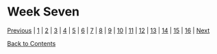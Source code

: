 # Week Seven

[Previous](https://github.com/Jason-MacDonald/WEB701-Journal/blob/master/week-one.md) | 
[1](https://github.com/Jason-MacDonald/WEB701-Journal/blob/master/week-six.md) | 
[2](https://github.com/Jason-MacDonald/WEB701-Journal/blob/master/week-two.md) | 
[3](https://github.com/Jason-MacDonald/WEB701-Journal/blob/master/week-three.md) | 
[4](https://github.com/Jason-MacDonald/WEB701-Journal/blob/master/week-four.md) | 
[5](https://github.com/Jason-MacDonald/WEB701-Journal/blob/master/week-five.md) | 
[6](https://github.com/Jason-MacDonald/WEB701-Journal/blob/master/week-six.md) | 
[7](https://github.com/Jason-MacDonald/WEB701-Journal/blob/master/week-seven.md) | 
[8](https://github.com/Jason-MacDonald/WEB701-Journal/blob/master/week-eight.md) | 
[9](https://github.com/Jason-MacDonald/WEB701-Journal/blob/master/week-nine.md) | 
[10](https://github.com/Jason-MacDonald/WEB701-Journal/blob/master/week-ten.md) | 
[11](https://github.com/Jason-MacDonald/WEB701-Journal/blob/master/week-eleven.md) | 
[12](https://github.com/Jason-MacDonald/WEB701-Journal/blob/master/week-twelve.md) | 
[13](https://github.com/Jason-MacDonald/WEB701-Journal/blob/master/week-thirteen.md) | 
[14](https://github.com/Jason-MacDonald/WEB701-Journal/blob/master/week-fourteen.md) | 
[15](https://github.com/Jason-MacDonald/WEB701-Journal/blob/master/week-fifteen.md) | 
[16](https://github.com/Jason-MacDonald/WEB701-Journal/blob/master/week-sixteen.md) |
[Next](https://github.com/Jason-MacDonald/WEB701-Journal/blob/master/week-eight.md)

[Back to Contents](https://github.com/Jason-MacDonald/WEB701-Journal/blob/master/contents.md)
